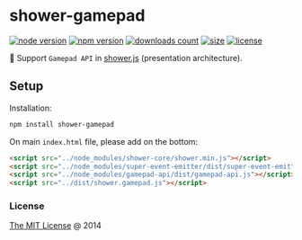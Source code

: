 # shower-gamepad

[![node version](https://img.shields.io/node/v/shower-gamepad.svg)](https://www.npmjs.com/package/shower-gamepad)
[![npm version](https://badge.fury.io/js/shower-gamepad.svg)](https://badge.fury.io/js/shower-gamepad)
[![downloads count](https://img.shields.io/npm/dt/shower-gamepad.svg)](https://www.npmjs.com/package/shower-gamepad)
[![size](https://packagephobia.com/badge?p=shower-gamepad)](https://packagephobia.com/result?p=shower-gamepad)
[![license](https://img.shields.io/npm/l/shower-gamepad.svg)](https://piecioshka.mit-license.org)

🔨 Support `Gamepad API` in [shower.js](https://shwr.me/) (presentation architecture).

## Setup

Installation:

```bash
npm install shower-gamepad
```

On main `index.html` file, please add on the bottom:

```html
<script src="../node_modules/shower-core/shower.min.js"></script>
<script src="../node_modules/super-event-emitter/dist/super-event-emitter.js"></script>
<script src="../node_modules/gamepad-api/dist/gamepad-api.js"></script>
<script src="../dist/shower.gamepad.js"></script>
```

### License

[The MIT License](https://piecioshka.mit-license.org/) @ 2014
